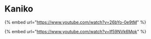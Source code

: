 # Kaniko

{% embed url="https://www.youtube.com/watch?v=26bYo-0e9tM" %}

{% embed url="https://www.youtube.com/watch?v=If59NVk6Mpk" %}

